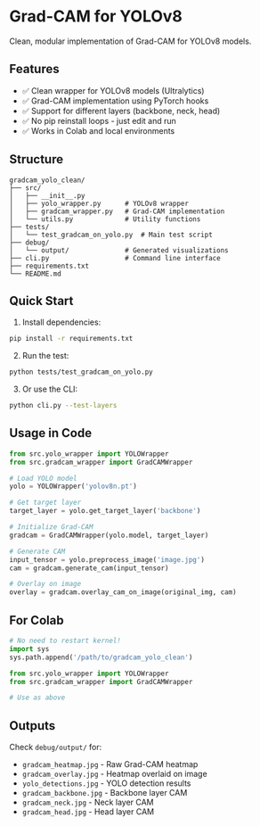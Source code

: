 # Grad-CAM for YOLOv8

Clean, modular implementation of Grad-CAM for YOLOv8 models.

## Features

- ✅ Clean wrapper for YOLOv8 models (Ultralytics)
- ✅ Grad-CAM implementation using PyTorch hooks
- ✅ Support for different layers (backbone, neck, head)
- ✅ No pip reinstall loops - just edit and run
- ✅ Works in Colab and local environments

## Structure

```
gradcam_yolo_clean/
├── src/
│   ├── __init__.py
│   ├── yolo_wrapper.py      # YOLOv8 wrapper
│   ├── gradcam_wrapper.py   # Grad-CAM implementation
│   └── utils.py             # Utility functions
├── tests/
│   └── test_gradcam_on_yolo.py  # Main test script
├── debug/
│   └── output/              # Generated visualizations
├── cli.py                   # Command line interface
├── requirements.txt
└── README.md
```

## Quick Start

1. Install dependencies:
```bash
pip install -r requirements.txt
```

2. Run the test:
```bash
python tests/test_gradcam_on_yolo.py
```

3. Or use the CLI:
```bash
python cli.py --test-layers
```

## Usage in Code

```python
from src.yolo_wrapper import YOLOWrapper
from src.gradcam_wrapper import GradCAMWrapper

# Load YOLO model
yolo = YOLOWrapper('yolov8n.pt')

# Get target layer
target_layer = yolo.get_target_layer('backbone')

# Initialize Grad-CAM
gradcam = GradCAMWrapper(yolo.model, target_layer)

# Generate CAM
input_tensor = yolo.preprocess_image('image.jpg')
cam = gradcam.generate_cam(input_tensor)

# Overlay on image
overlay = gradcam.overlay_cam_on_image(original_img, cam)
```

## For Colab

```python
# No need to restart kernel!
import sys
sys.path.append('/path/to/gradcam_yolo_clean')

from src.yolo_wrapper import YOLOWrapper
from src.gradcam_wrapper import GradCAMWrapper

# Use as above
```

## Outputs

Check `debug/output/` for:
- `gradcam_heatmap.jpg` - Raw Grad-CAM heatmap
- `gradcam_overlay.jpg` - Heatmap overlaid on image
- `yolo_detections.jpg` - YOLO detection results
- `gradcam_backbone.jpg` - Backbone layer CAM
- `gradcam_neck.jpg` - Neck layer CAM
- `gradcam_head.jpg` - Head layer CAM